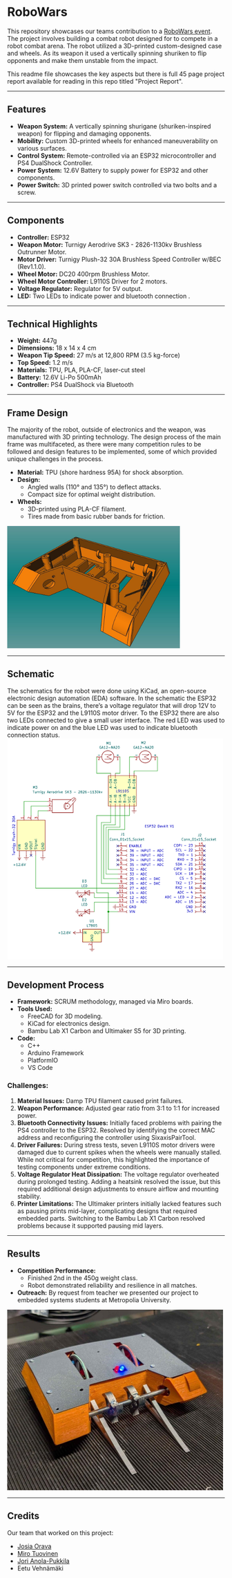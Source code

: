 # RoboWars
This repository showcases our teams contribution to a [RoboWars event](https://robosota.fi/en/). The project involves building a combat robot designed for to compete in a robot combat arena. The robot utilized a 3D-printed custom-designed case and wheels. As its weapon it used a vertically spinning shuriken to flip opponents and make them unstable from the impact.

This readme file showcases the key aspects but there is full 45 page project report available for reading in this repo titled "Project Report".

---
## Features

- **Weapon System:** A vertically spinning shurigane (shuriken-inspired weapon) for flipping and damaging opponents.
- **Mobility:** Custom 3D-printed wheels for enhanced maneuverability on various surfaces.
- **Control System:** Remote-controlled via an ESP32 microcontroller and PS4 DualShock Controller.
- **Power System:** 12.6V Battery to supply power for ESP32 and other components.
- **Power Switch:** 3D printed power switch controlled via two bolts and a screw.
---
## Components

- **Controller:** ESP32
- **Weapon Motor:** Turnigy Aerodrive SK3 - 2826-1130kv Brushless Outrunner Motor.
- **Motor Driver:** Turnigy Plush-32 30A Brushless Speed Controller w/BEC (Rev1.1.0).
- **Wheel Motor:** DC20 400rpm Brushless Motor.
- **Wheel Motor Controller:** L9110S Driver for 2 motors.
- **Voltage Regulator:** Regulator for 5V output.
- **LED:** Two LEDs to indicate power and bluetooth connection .
---
## Technical Highlights  
- **Weight:** 447g  
- **Dimensions:** 18 x 14 x 4 cm  
- **Weapon Tip Speed:** 27 m/s at 12,800 RPM (3.5 kg-force)  
- **Top Speed:** 1.2 m/s  
- **Materials:** TPU, PLA, PLA-CF, laser-cut steel  
- **Battery:** 12.6V Li-Po 500mAh  
- **Controller:** PS4 DualShock via Bluetooth  
---
## Frame Design
The majority of the robot, outside of electronics and the weapon, was
manufactured with 3D printing technology. The design process of the main frame was multifaceted, as there were many competition rules to be followed and design features to be implemented, some of which provided unique challenges in the process.

- **Material:** TPU (shore hardness 95A) for shock absorption.  
- **Design:**  
  - Angled walls (110° and 135°) to deflect attacks.  
  - Compact size for optimal weight distribution.  
- **Wheels:**  
  - 3D-printed using PLA-CF filament.  
  - Tires made from basic rubber bands for friction.  
<img src="https://github.com/JosiaOrava/RoboWars/blob/main/Images/Case3D.jpg" width="400px">

---
## Schematic
The schematics for the robot were done using KiCad, an open-source electronic design automation (EDA) software. In the schematic the ESP32 can be seen as the brains, there’s a voltage regulator that will drop 12V to 5V for the ESP32 and the L9110S motor driver. To the ESP32 there are also two LEDs connected to give a small user interface. The red LED was used to indicate power on and the blue LED was used to indicate bluetooth connection status.
<img src="https://github.com/JosiaOrava/RoboWars/blob/main/Images/Schematic.png" width="500px">

---
## Development Process  
- **Framework:** SCRUM methodology, managed via Miro boards.  
- **Tools Used:**  
	- FreeCAD for 3D modeling.  
	- KiCad for electronics design.  
	- Bambu Lab X1 Carbon and Ultimaker S5 for 3D printing.  
- **Code:**
	 - C++
	 - Arduino Framework
	 - PlatformIO
	 - VS Code

### Challenges:  
1. **Material Issues:** Damp TPU filament caused print failures.    
2. **Weapon Performance:** Adjusted gear ratio from 3:1 to 1:1 for increased power.  
3. **Bluetooth Connectivity Issues:** Initially faced problems with pairing the PS4 controller to the ESP32. Resolved by identifying the correct MAC address and reconfiguring the controller using SixaxisPairTool.
4. **Driver Failures:** During stress tests, seven L9110S motor drivers were damaged due to current spikes when the wheels were manually stalled. While not critical for competition, this highlighted the importance of testing components under extreme conditions.
5. **Voltage Regulator Heat Dissipation:** The voltage regulator overheated during prolonged testing. Adding a heatsink resolved the issue, but this required additional design adjustments to ensure airflow and mounting stability.
6. **Printer Limitations:** The Ultimaker printers initially lacked features such as pausing prints mid-layer, complicating designs that required embedded parts. Switching to the Bambu Lab X1 Carbon resolved problems because it supported pausing mid layers.

---

## Results  
- **Competition Performance:**  
  - Finished 2nd in the 450g weight class.  
  - Robot demonstrated reliability and resilience in all matches.  
- **Outreach:** By request from teacher we presented our project to embedded systems students at Metropolia University.  

<img src="https://github.com/JosiaOrava/RoboWars/blob/main/Images/AssembledRobot.jpg" width="500px">

---
## Credits
Our team that worked on this project:
* [Josia Orava](https://github.com/JosiaOrava)
* [Miro Tuovinen](https://github.com/1UPNuke)
* [Jori Anola-Pukkila](https://github.com/JoriAP)
* Eetu Vehnämäki
